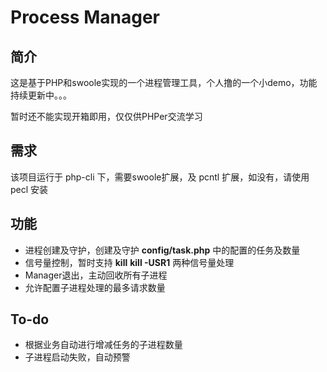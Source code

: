# Process Manager

## 简介

这是基于PHP和swoole实现的一个进程管理工具，个人撸的一个小demo，功能持续更新中。。。

暂时还不能实现开箱即用，仅仅供PHPer交流学习

## 需求

该项目运行于 php-cli 下，需要swoole扩展，及 pcntl 扩展，如没有，请使用 pecl 安装

## 功能

- 进程创建及守护，创建及守护 **config/task.php** 中的配置的任务及数量
- 信号量控制，暂时支持 **kill** **kill -USR1** 两种信号量处理
- Manager退出，主动回收所有子进程
- 允许配置子进程处理的最多请求数量

## To-do

- 根据业务自动进行增减任务的子进程数量
- 子进程启动失败，自动预警
